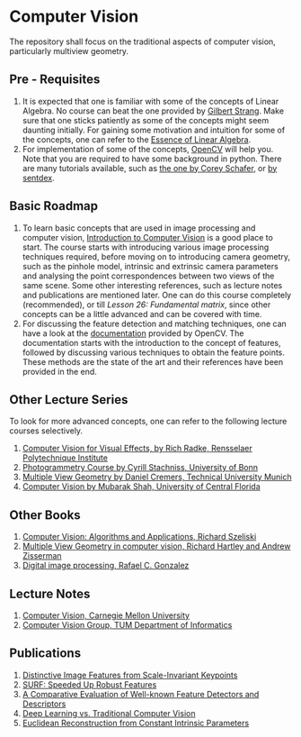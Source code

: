 # Computer Vision

The repository shall focus on the traditional aspects of computer vision, particularly multiview geometry. 

## Pre - Requisites
1. It is expected that one is familiar with some of the concepts of Linear Algebra. No course can beat the one provided by [Gilbert Strang](https://www.youtube.com/playlist?list=PLE7DDD91010BC51F8). Make sure that one sticks patiently as some of the concepts might seem daunting initially. For gaining some motivation and intuition for some of the concepts, one can refer to the [Essence of Linear Algebra](https://www.youtube.com/playlist?list=PLZHQObOWTQDPD3MizzM2xVFitgF8hE_ab).
2. For implementation of some of the concepts, [OpenCV](https://opencv.org/releases/) will help you. Note that you are required to have some background in python. There are many tutorials available, such as [the one by Corey Schafer](https://www.youtube.com/watch?v=YYXdXT2l-Gg&list=PL-osiE80TeTt2d9bfVyTiXJA-UTHn6WwU), or [by sentdex](https://www.youtube.com/playlist?list=PLQVvvaa0QuDe8XSftW-RAxdo6OmaeL85M). 

## Basic Roadmap

1. To learn basic concepts that are used in image processing and computer vision, [Introduction to Computer Vision](https://www.udacity.com/course/introduction-to-computer-vision--ud810) is a good place to start. The course starts with introducing various image processing techniques required, before moving on to introducing camera geometry, such as the pinhole model, intrinsic and extrinsic camera parameters and analysing the point correspondences between two views of the same scene. Some other interesting references, such as lecture notes and publications are mentioned later. One can do this course completely (recommended), or till *Lesson 26: Fundamental matrix*, since other concepts can be a little advanced and can be covered with time. 
2. For discussing the feature detection and matching techniques, one can have a look at the [documentation](https://docs.opencv.org/3.4.2/db/d27/tutorial_py_table_of_contents_feature2d.html) provided by OpenCV. The documentation starts with the introduction to the concept of features, followed by discussing various techniques to obtain the feature points. These methods are the state of the art and their references have been provided in the end.

## Other Lecture Series

To look for more advanced concepts, one can refer to the following lecture courses selectively.

1. [Computer Vision for Visual Effects, by Rich Radke, Rensselaer Polytechnique Institute](https://www.youtube.com/playlist?list=PLuh62Q4Sv7BUJlKlt84HFqSWfW36MDd5a)
2. [Photogrammetry Course by Cyrill Stachniss, University of Bonn](https://www.youtube.com/playlist?list=PLgnQpQtFTOGRsi5vzy9PiQpNWHjq-bKN1)
3. [Multiple View Geometry by Daniel Cremers, Technical University Munich](https://www.youtube.com/playlist?list=PLTBdjV_4f-EJn6udZ34tht9EVIW7lbeo4)
4. [Computer Vision by Mubarak Shah, University of Central Florida](https://www.youtube.com/playlist?list=PLd3hlSJsX_Imk_BPmB_H3AQjFKZS9XgZm)

## Other Books

1. [Computer Vision: Algorithms and Applications, Richard Szeliski](http://szeliski.org/Book/drafts/SzeliskiBook_20100903_draft.pdf)
2. [Multiple View Geometry in computer vision, Richard Hartley and Andrew Zisserman](http://cvrs.whu.edu.cn/downloads/ebooks/Multiple%20View%20Geometry%20in%20Computer%20Vision%20(Second%20Edition).pdf)
3. [Digital image processing, Rafael C. Gonzalez](http://web.ipac.caltech.edu/staff/fmasci/home/astro_refs/Digital_Image_Processing_2ndEd.pdf)


## Lecture Notes

1. [Computer Vision, Carnegie Mellon University](http://www.cs.cmu.edu/~16385/)
2. [Computer Vision Group, TUM Department of Informatics](https://vision.in.tum.de/teaching/ss2020?redirect=1)

## Publications

1. [Distinctive Image Features from Scale-Invariant Keypoints](https://www.cs.ubc.ca/~lowe/papers/ijcv04.pdf)
2. [SURF: Speeded Up Robust Features](http://people.ee.ethz.ch/~surf/eccv06.pdf)
3. [A Comparative Evaluation of Well-known Feature Detectors and Descriptors](https://www.researchgate.net/publication/279278472_A_Comparative_Evaluation_of_Well-known_Feature_Detectors_and_Descriptors)
4. [Deep Learning vs. Traditional Computer Vision](https://arxiv.org/pdf/1910.13796.pdf)
5. [Euclidean Reconstruction from Constant Intrinsic Parameters](http://www1.maths.lth.se/matematiklth/vision/publdb/reports/pdf/heyden-astrom-i-96.pdf)

